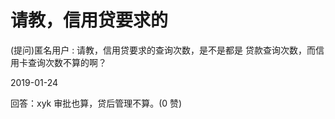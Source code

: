 # 请教，信用贷要求的

(提问)匿名用户 : 请教，信用贷要求的查询次数，是不是都是 贷款查询次数，而信用卡查询次数不算的啊？

2019-01-24

回答：xyk 审批也算，贷后管理不算。(0 赞)